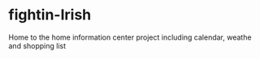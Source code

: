 # fightin-Irish
Home to the home information center project including calendar, weathe and shopping list
